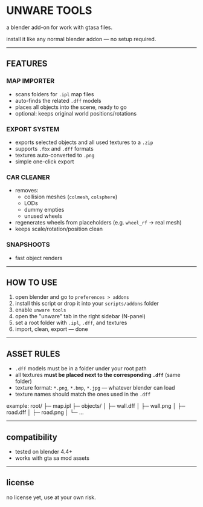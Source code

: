 # UNWARE TOOLS

a blender add-on for work with gtasa files.

install it like any normal blender addon — no setup required.

---

## FEATURES

### MAP IMPORTER
- scans folders for `.ipl` map files
- auto-finds the related `.dff` models
- places all objects into the scene, ready to go
- optional: keeps original world positions/rotations

### EXPORT SYSTEM
- exports selected objects and all used textures to a `.zip`
- supports `.fbx` and `.dff` formats
- textures auto-converted to `.png`
- simple one-click export

### CAR CLEANER
- removes:
  - collision meshes (`colmesh`, `colsphere`)
  - LODs
  - dummy empties
  - unused wheels
- regenerates wheels from placeholders (e.g. `wheel_rf` → real mesh)
- keeps scale/rotation/position clean

### SNAPSHOOTS
- fast object renders

---

## HOW TO USE

1. open blender and go to `preferences > addons`
2. install this script or drop it into your `scripts/addons` folder
3. enable `unware tools`
4. open the "unware" tab in the right sidebar (N-panel)
5. set a root folder with `.ipl`, `.dff`, and textures
6. import, clean, export — done

---

## ASSET RULES

- `.dff` models must be in a folder under your root path
- all textures **must be placed next to the corresponding `.dff`** (same folder)
- texture format: `*.png`, `*.bmp`, `*.jpg` — whatever blender can load
- texture names should match the ones used in the `.dff`

example:
root/
├─ map.ipl
├─ objects/
│ ├─ wall.dff
│ ├─ wall.png
│ ├─ road.dff
│ ├─ road.png
│ └─ ...

---

## compatibility

- tested on blender 4.4+
- works with gta sa mod assets

---

## license

no license yet, use at your own risk.